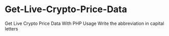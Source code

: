 # Get-Live-Crypto-Price-Data
Get Live Crypto Price Data With PHP
Usage
Write the abbreviation in capital letters
